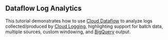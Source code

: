 ## Dataflow Log Analytics

This tutorial demonstrates how to use [Cloud Dataflow](http://cloud.google.com/dataflow) to analyze logs collected/produced by [Cloud Logging](http://cloud.google.com/logging), highlighting support for batch data, multiple sources, custom windowing, and [BigQuery](http://cloud.google.com/bigquery) output.